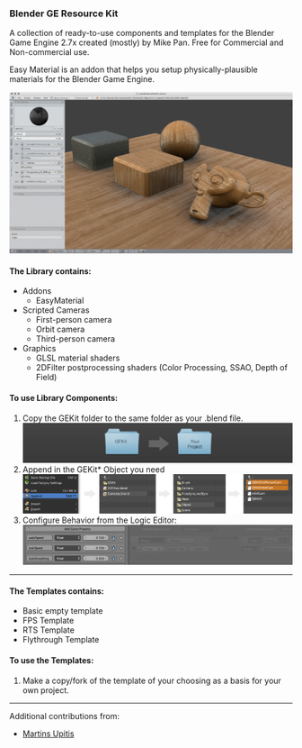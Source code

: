 ### Blender GE Resource Kit

A collection of ready-to-use components and templates for the Blender Game Engine 2.7x created (mostly) by Mike Pan.
Free for Commercial and Non-commercial use.

Easy Material is an addon that helps you setup physically-plausible materials for the Blender Game Engine.

![Easy Material screenshot](Docs/easyMaterial.png)


#### The Library contains:
- Addons
  - EasyMaterial  
- Scripted Cameras
  - First-person camera
  - Orbit camera
  - Third-person camera
- Graphics
  - GLSL material shaders
  - 2DFilter postprocessing shaders (Color Processing, SSAO, Depth of Field)


#### To use Library Components:

1. Copy the GEKit folder to the same folder as your .blend file.
![Copy GEKit script Folder into Your project](Docs/copyGEKit.png)
2. Append in the GEKit* Object you need
![Use the File > Append menu to load in Library objects to your scene](Docs/useLibrary.png)
3. Configure Behavior from the Logic Editor:
![Use the game property panel in the Logic Editor to adjust parameters](Docs/useLogicProperties.png)

---

#### The Templates contains:
- Basic empty template
- FPS Template
- RTS Template
- Flythrough Template

#### To use the Templates:
1. Make a copy/fork of the template of your choosing as a basis for your own project.

---
Additional contributions from:
- [Martins Upitis](http://devlog-martinsh.blogspot.com)
